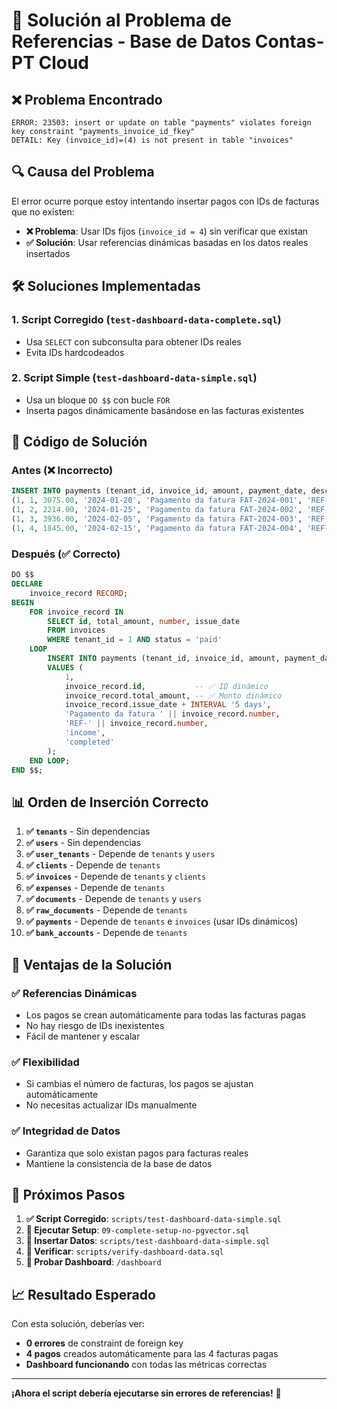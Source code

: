 # 🔗 **Solución al Problema de Referencias - Base de Datos Contas-PT Cloud**

## ❌ **Problema Encontrado**

```
ERROR: 23503: insert or update on table "payments" violates foreign key constraint "payments_invoice_id_fkey"
DETAIL: Key (invoice_id)=(4) is not present in table "invoices"
```

## 🔍 **Causa del Problema**

El error ocurre porque estoy intentando insertar pagos con IDs de facturas que no existen:

- **❌ Problema**: Usar IDs fijos (`invoice_id = 4`) sin verificar que existan
- **✅ Solución**: Usar referencias dinámicas basadas en los datos reales insertados

## 🛠️ **Soluciones Implementadas**

### **1. Script Corregido (`test-dashboard-data-complete.sql`)**
- Usa `SELECT` con subconsulta para obtener IDs reales
- Evita IDs hardcodeados

### **2. Script Simple (`test-dashboard-data-simple.sql`)**
- Usa un bloque `DO $$` con bucle `FOR`
- Inserta pagos dinámicamente basándose en las facturas existentes

## 🔄 **Código de Solución**

### **Antes (❌ Incorrecto)**
```sql
INSERT INTO payments (tenant_id, invoice_id, amount, payment_date, description, reference, type, status) VALUES 
(1, 1, 3075.00, '2024-01-20', 'Pagamento da fatura FAT-2024-001', 'REF-2024-001', 'income', 'completed'),
(1, 2, 2214.00, '2024-01-25', 'Pagamento da fatura FAT-2024-002', 'REF-2024-002', 'income', 'completed'),
(1, 3, 3936.00, '2024-02-05', 'Pagamento da fatura FAT-2024-003', 'REF-2024-003', 'income', 'completed'),
(1, 4, 1845.00, '2024-02-15', 'Pagamento da fatura FAT-2024-004', 'REF-2024-004', 'income', 'completed')
```

### **Después (✅ Correcto)**
```sql
DO $$
DECLARE
    invoice_record RECORD;
BEGIN
    FOR invoice_record IN 
        SELECT id, total_amount, number, issue_date 
        FROM invoices 
        WHERE tenant_id = 1 AND status = 'paid'
    LOOP
        INSERT INTO payments (tenant_id, invoice_id, amount, payment_date, description, reference, type, status) 
        VALUES (
            1,
            invoice_record.id,           -- ✅ ID dinámico
            invoice_record.total_amount, -- ✅ Monto dinámico
            invoice_record.issue_date + INTERVAL '5 days',
            'Pagamento da fatura ' || invoice_record.number,
            'REF-' || invoice_record.number,
            'income',
            'completed'
        );
    END LOOP;
END $$;
```

## 📊 **Orden de Inserción Correcto**

1. **✅ `tenants`** - Sin dependencias
2. **✅ `users`** - Sin dependencias  
3. **✅ `user_tenants`** - Depende de `tenants` y `users`
4. **✅ `clients`** - Depende de `tenants`
5. **✅ `invoices`** - Depende de `tenants` y `clients`
6. **✅ `expenses`** - Depende de `tenants`
7. **✅ `documents`** - Depende de `tenants` y `users`
8. **✅ `raw_documents`** - Depende de `tenants`
9. **✅ `payments`** - Depende de `tenants` e `invoices` (usar IDs dinámicos)
10. **✅ `bank_accounts`** - Depende de `tenants`

## 🎯 **Ventajas de la Solución**

### **✅ Referencias Dinámicas**
- Los pagos se crean automáticamente para todas las facturas pagas
- No hay riesgo de IDs inexistentes
- Fácil de mantener y escalar

### **✅ Flexibilidad**
- Si cambias el número de facturas, los pagos se ajustan automáticamente
- No necesitas actualizar IDs manualmente

### **✅ Integridad de Datos**
- Garantiza que solo existan pagos para facturas reales
- Mantiene la consistencia de la base de datos

## 🚀 **Próximos Pasos**

1. **✅ Script Corregido**: `scripts/test-dashboard-data-simple.sql`
2. **🔄 Ejecutar Setup**: `09-complete-setup-no-pgvector.sql`
3. **🔄 Insertar Datos**: `scripts/test-dashboard-data-simple.sql`
4. **🔄 Verificar**: `scripts/verify-dashboard-data.sql`
5. **🔄 Probar Dashboard**: `/dashboard`

## 📈 **Resultado Esperado**

Con esta solución, deberías ver:
- **0 errores** de constraint de foreign key
- **4 pagos** creados automáticamente para las 4 facturas pagas
- **Dashboard funcionando** con todas las métricas correctas

---

**¡Ahora el script debería ejecutarse sin errores de referencias!** 🎉

